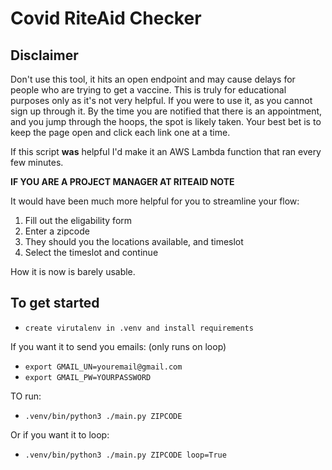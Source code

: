 # Covid RiteAid Checker

## Disclaimer

Don't use this tool, it hits an open endpoint and may cause delays for people who are trying to get a vaccine. 
This is truly for educational purposes only as it's not very helpful. 
If you were to use it, as you cannot sign up through it. 
By the time you are notified that there is an appointment, and you jump through the hoops, the spot is likely taken. 
Your best bet is to keep the page open and click each link one at a time.

If this script **was** helpful I'd make it an AWS Lambda function that ran every few minutes.

**IF YOU ARE A PROJECT MANAGER AT RITEAID NOTE**

It would have been much more helpful for you to streamline your flow:

1) Fill out the eligability form
2) Enter a zipcode
3) They should you the locations available, and timeslot
4) Select the timeslot and continue

How it is now is barely usable.

## To get started

- `create virutalenv in .venv and install requirements`

If you want it to send you emails: (only runs on loop)

- `export GMAIL_UN=youremail@gmail.com`
- `export GMAIL_PW=YOURPASSWORD`

TO run:

- `.venv/bin/python3 ./main.py ZIPCODE`

Or if you want it to loop:

- `.venv/bin/python3 ./main.py ZIPCODE loop=True`
